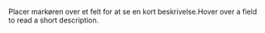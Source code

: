 <span data-ttu-id="58c12-101">Placer markøren over et felt for at se en kort beskrivelse.</span><span class="sxs-lookup"><span data-stu-id="58c12-101">Hover over a field to read a short description.</span></span>
